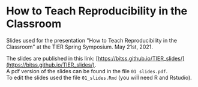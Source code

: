 # How to Teach Reproducibility in the Classroom

Slides used for the presentation "How to Teach Reproducibility in the Classroom" at the TIER Spring Symposium. May 21st, 2021.  

The slides are published in this link: [https://bitss.github.io/TIER_slides/](https://bitss.github.io/TIER_slides/).   
A pdf version of the slides can be found in the file `01_slides.pdf`.  
To edit the slides used the file `01_slides.Rmd` (you will need R and Rstudio).   
